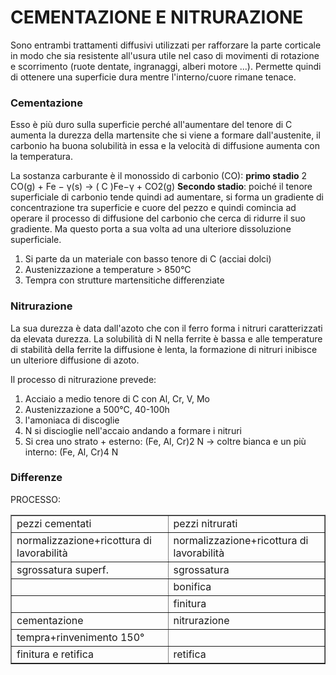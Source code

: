 # CEMENTAZIONE E NITRURAZIONE

Sono entrambi trattamenti diffusivi utilizzati per rafforzare la parte corticale in modo che sia resistente all'usura utile nel caso di movimenti di rotazione e scorrimento (ruote dentate, ingranaggi, alberi motore ...). Permette quindi di ottenere una superficie dura mentre l'interno/cuore rimane tenace.

### Cementazione

Esso è più duro sulla superficie perché all'aumentare del tenore di C aumenta la durezza della martensite che si viene a formare dall'austenite, il carbonio ha buona solubilità in essa e la velocità di diffusione aumenta con la temperatura.

La sostanza carburante è il monossido di carbonio (CO):
**primo stadio** 2 CO(g) + Fe − γ(s) → ( C )Fe−γ + CO2(g)
**Secondo stadio**: poiché il tenore superficiale di carbonio tende quindi ad aumentare, si forma un gradiente di concentrazione tra superficie e cuore del pezzo e quindi comincia ad operare il processo di diffusione del carbonio che cerca di ridurre il suo gradiente. Ma questo porta a sua volta ad una ulteriore dissoluzione superficiale.

1. Si parte da un materiale con basso tenore di C (acciai dolci)
2. Austenizzazione a temperature > 850°C
3. Tempra con strutture martensitiche differenziate

### Nitrurazione

La sua durezza è data dall'azoto che con il ferro forma i nitruri caratterizzati da elevata durezza. La solubilità di N nella ferrite è bassa e alle temperature di stabilità della ferrite la diffusione è lenta, la formazione di nitruri inibisce un ulteriore diffusione di azoto.

Il processo di nitrurazione prevede:
1. Acciaio a medio tenore di C con Al, Cr, V, Mo
2. Austenizzazione a 500°C, 40-100h
3. l'amoniaca di discoglie
4. N si discioglie nell'accaio andando a formare i nitruri
5. Si crea uno strato + esterno: (Fe, Al, Cr)2 N -> coltre bianca e un più interno: (Fe, Al, Cr)4 N

### Differenze

PROCESSO:
<table border="1">
	<tr> <td> pezzi cementati <td> pezzi nitrurati
	<tr> <td> normalizzazione+ricottura di lavorabilità <td> normalizzazione+ricottura di lavorabilità
	<tr> <td> sgrossatura superf.<td>  sgrossatura
	<tr> <td> <td> bonifica
	<tr> <td> <td> finitura
	<tr> <td>  cementazione <td> nitrurazione
	<tr> <td> tempra+rinvenimento 150°<td>
	<tr> <td>finitura e retifica <td> retifica
</table>
